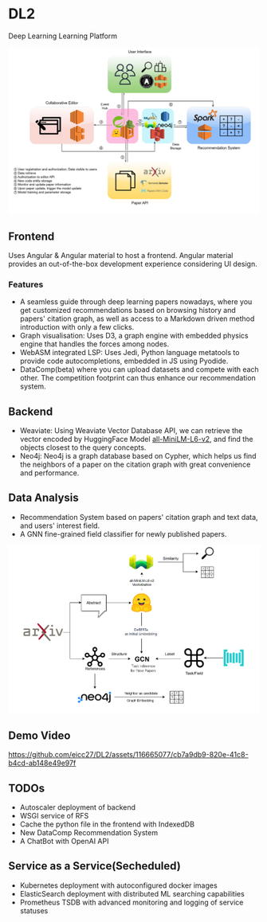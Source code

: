 # DL2

Deep Learning Learning Platform

![Should be a system framework illustration](framework.png)

## Frontend

Uses Angular & Angular material to host a frontend. Angular material provides an
out-of-the-box development experience considering UI design.

### Features

- A seamless guide through deep learning papers nowadays, where you get customized recommendations based on browsing history and papers' citation graph, as well as access to a Markdown driven method introduction with only a few clicks.
- Graph visualisation: Uses D3, a graph engine with embedded physics engine that handles the forces among nodes.
- WebASM integrated LSP: Uses Jedi, Python language metatools to provide code autocompletions, embedded in JS using Pyodide.
- DataComp(beta) where you can upload datasets and compete with each other. The competition footprint can thus enhance our recommendation system.

## Backend

- Weaviate: Using Weaviate Vector Database API, we can retrieve the vector encoded by HuggingFace Model [all-MiniLM-L6-v2](https://huggingface.co/sentence-transformers/all-MiniLM-L6-v2), and find the objects closest to the query concepts.
- Neo4j: Neo4j is a graph database based on Cypher, which helps us find the neighbors of a paper on the citation graph with great convenience and performance.

## Data Analysis

- Recommendation System based on papers' citation graph and text data, and users' interest field.
- A GNN fine-grained field classifier for newly published papers.

![Should be a Data Flow Illustration](data.png)

## Demo Video

https://github.com/eicc27/DL2/assets/116665077/cb7a9db9-820e-41c8-b4cd-ab148e49e97f

## TODOs

- Autoscaler deployment of backend
- WSGI service of RFS
- Cache the python file in the frontend with IndexedDB
- New DataComp Recommendation System
- A ChatBot with OpenAI API

## Service as a Service(Secheduled)

- Kubernetes deployment with autoconfigured docker images
- ElasticSearch deployment with distributed ML searching capabilities
- Prometheus TSDB with advanced monitoring and logging of service statuses
